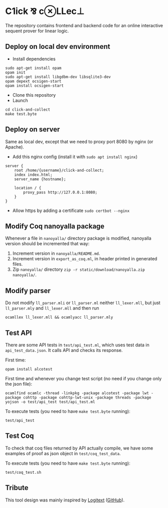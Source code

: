 # C1ick ⅋ c⊗LLec⊥

The repository contains
frontend and backend code
for an online interactive sequent prover for linear logic.

## Deploy on local dev environment
- Install dependencies
```
sudo apt-get install opam
opam init
sudo apt-get install libgdbm-dev libsqlite3-dev
opam depext ocsigen-start
opam install ocsigen-start
```
- Clone this repository
- Launch
```
cd click-and-collect
make test.byte
```

## Deploy on server
Same as local dev, except that we need to proxy port 8080 by nginx (or Apache).
- Add this nginx config (install it with `sudo apt install nginx`)
```
server {
    root /home/{username}/click-and-collect;
    index index.html;
    server_name {hostname};

    location / {
        proxy_pass http://127.0.0.1:8080;
    }
}
```
- Allow https by adding a certificate `sudo certbot --nginx`

## Modify Coq nanoyalla package
Whenever a file in `nanoyalla/` directory package is modified, nanoyalla version should be incremented that way:

1. Increment version in `nanoyalla/README.md`.
2. Increment version in `export_as_coq.ml`, in header printed in generated files.
3. Zip `nanoyalla/` directory `zip -r static/download/nanoyalla.zip nanoyalla/`.

## Modify parser
Do not modify `ll_parser.mli` or `ll_parser.ml` neither `ll_lexer.mll`, but just `ll_parser.mly` and `ll_lexer.mll` and then run
```
ocamllex ll_lexer.mll && ocamlyacc ll_parser.mly
```

## Test API
There are some API tests in `test/api_test.ml`, which uses test data in `api_test_data.json`. It calls API and checks its response.

First time:
```
opam install alcotest
```

First time and whenever you change test script (no need if you change only the json file):
```
ocamlfind ocamlc -thread -linkpkg -package alcotest -package lwt -package cohttp -package cohttp-lwt-unix -package threads -package yojson -o test/api_test test/api_test.ml
```

To execute tests (you need to have `make test.byte` running):
```
test/api_test
```

## Test Coq
To check that coq files returned by API actually compile, we have some examples of proof as json object in `test/coq_test_data`.

To execute tests (you need to have `make test.byte` running):
```
test/coq_test.sh
```


## Tribute
This tool design was mainly inspired by [Logitext](http://logitext.mit.edu/main) ([GitHub](https://github.com/ezyang/logitext)).